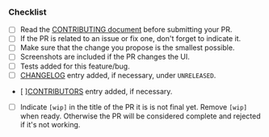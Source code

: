 ### Checklist

- [ ] Read the [CONTRIBUTING document](https://github.com/monicahq/monica/blob/master/CONTRIBUTING.md) before submitting your PR.
- [ ] If the PR is related to an issue or fix one, don't forget to indicate it.
- [ ] Make sure that the change you propose is the smallest possible.
- [ ] Screenshots are included if the PR changes the UI.
- [ ] Tests added for this feature/bug.
- [ ] [CHANGELOG](https://github.com/monicahq/monica/blob/master/CHANGELOG) entry added, if necessary, under `UNRELEASED`.
- [ ][CONTRIBUTORS](https://github.com/monicahq/monica/blob/master/CONTRIBUTORS) entry added, if necessary.
- [ ] Indicate `[wip]` in the title of the PR it is is not final yet. Remove `[wip]` when ready. Otherwise the PR will be considered complete and rejected if it's not working.
